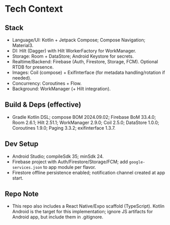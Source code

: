 # Tech Context

## Stack
- Language/UI: Kotlin + Jetpack Compose; Compose Navigation; Material3.
- DI: Hilt (Dagger) with Hilt WorkerFactory for WorkManager.
- Storage: Room + DataStore; Android Keystore for secrets.
- Realtime/Backend: Firebase (Auth, Firestore, Storage, FCM). Optional RTDB for presence.
- Images: Coil (compose) + ExifInterface (for metadata handling/rotation if needed).
- Concurrency: Coroutines + Flow.
- Background: WorkManager (+ Hilt integration).

## Build & Deps (effective)
- Gradle Kotlin DSL; compose BOM 2024.09.02; Firebase BoM 33.4.0; Room 2.6.1; Hilt 2.51.1; WorkManager 2.9.0; Coil 2.5.0; DataStore 1.0.0; Coroutines 1.9.0; Paging 3.3.2; exifinterface 1.3.7.

## Dev Setup
- Android Studio; compileSdk 35; minSdk 24.
- Firebase project with Auth/Firestore/Storage/FCM; add `google-services.json` to app module per flavor.
- Firestore offline persistence enabled; notification channel created at app start.

## Repo Note
- This repo also includes a React Native/Expo scaffold (TypeScript). Kotlin Android is the target for this implementation; ignore JS artifacts for Android app, but include them in .gitignore.


